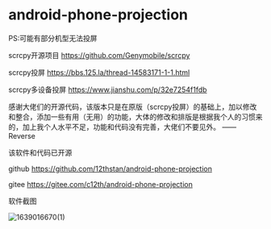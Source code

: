 # android-phone-projection
PS:可能有部分机型无法投屏


scrcpy开源项目 https://github.com/Genymobile/scrcpy

scrcpy投屏 https://bbs.125.la/thread-14583171-1-1.html

scrcpy多设备投屏 https://www.jianshu.com/p/32e7254f1fdb


感谢大佬们的开源代码，该版本只是在原版（scrcpy投屏）的基础上，加以修改和整合，添加一些有用（无用）的功能，大体的修改和排版是根据我个人的习惯来的，加上我个人水平不足，功能和代码没有完善，大佬们不要见外。	——Reverse


该软件和代码已开源

github https://github.com/12thstan/android-phone-projection

gitee https://gitee.com/c12th/android-phone-projection


软件截图

![1639016670(1)](https://user-images.githubusercontent.com/77578398/145322979-fc72f7bb-7c78-4870-b7fc-af1312bfd201.jpg)
